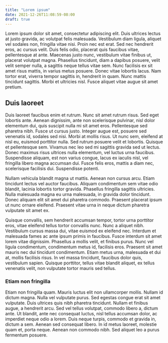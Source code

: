 ```yaml
---
title: "Lorem ipsum"
date: 2021-12-26T11:08:59-08:00
draft: true
---
```


Lorem ipsum dolor sit amet, consectetur adipiscing elit. Duis ultrices lectus at justo gravida, ac volutpat felis malesuada. Vestibulum diam ligula, aliquet vel sodales non, fringilla vitae nisi. Proin nec est erat. Sed nec hendrerit eros, ac cursus velit. Duis felis odio, placerat quis faucibus vitae, pellentesque at ante. Maecenas justo nunc, vestibulum vitae finibus ut, placerat volutpat magna. Phasellus tincidunt, diam a dapibus posuere, velit velit semper nulla, a sagittis neque tellus vitae sem. Nunc facilisis ex sit amet risus mattis, in varius metus posuere. Donec vitae lobortis lacus. Nam tortor erat, viverra tempor sagittis in, hendrerit in quam. Nunc mattis tincidunt sagittis. Morbi et ultricies nisl. Fusce aliquet vitae augue sit amet pretium.

## Duis laoreet

Duis laoreet faucibus enim et rutrum. Nunc sit amet rutrum risus. Sed eget lobortis ante. Aenean dignissim, ante non scelerisque pulvinar, nisl dolor elementum dui, quis suscipit nulla mi sit amet eros. Pellentesque sed pharetra nibh. Fusce ut cursus justo. Integer augue est, posuere sed venenatis id, sodales sed nisi. Morbi at mollis risus. Ut nunc sem, eleifend at nisl eu, euismod porttitor nulla. Sed rutrum posuere velit et lobortis. Quisque et pellentesque sem. Vivamus nec leo sed mi sagittis gravida sed ut lectus. Donec maximus risus ultrices nulla elementum, vel luctus urna faucibus. Suspendisse aliquam, est non varius congue, lacus ex iaculis nisl, vel fringilla libero magna accumsan dui. Fusce felis eros, mattis a diam nec, scelerisque facilisis dui. Suspendisse potenti.

Nullam vehicula blandit magna ut mattis. Aenean non cursus arcu. Etiam tincidunt lectus vel auctor faucibus. Aliquam condimentum sem vitae odio blandit, lacinia lobortis tortor gravida. Phasellus fringilla sagittis ultricies. Nulla malesuada magna eu urna malesuada, in gravida dolor tincidunt. Donec aliquam elit sit amet dui pharetra commodo. Praesent placerat ipsum ut nunc ornare eleifend. Praesent vitae urna in neque dictum pharetra vulputate sit amet ex.

Quisque convallis, sem hendrerit accumsan tempor, tortor urna porttitor eros, vitae eleifend tellus tortor convallis nunc. Nunc a aliquet nibh. Vestibulum cursus massa dui, vitae euismod ex eleifend nec. Interdum et malesuada fames ac ante ipsum primis in faucibus. Fusce interdum sit amet lorem vitae dignissim. Phasellus a mollis velit, et finibus purus. Nunc vel ligula condimentum, condimentum metus id, facilisis eros. Praesent sit amet mauris nec dui tincidunt condimentum. Etiam metus urna, malesuada et dui at, mollis facilisis risus. In vel massa tincidunt, faucibus dolor quis, vestibulum sapien. Quisque porttitor, tellus vitae blandit aliquet, ex tellus venenatis velit, non vulputate tortor mauris sed tellus.

### Etiam non fringilla

Etiam non fringilla quam. Mauris luctus elit non ullamcorper mollis. Nullam id dictum magna. Nulla vel vulputate purus. Sed egestas congue erat sit amet vulputate. Duis ultrices quis nibh pharetra tincidunt. Nullam et finibus augue, a hendrerit arcu. Sed vel tellus volutpat, commodo libero a, dictum ante. Ut blandit, ante nec consequat luctus, nisl tellus accumsan dolor, ac imperdiet neque odio a lorem. Duis neque turpis, commodo et gravida in, dictum a sem. Aenean sed consequat libero. In id metus laoreet, molestie quam et, porta neque. Aenean non commodo nibh. Sed aliquet leo a purus fermentum posuere.